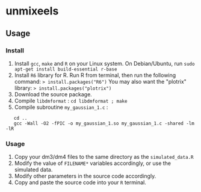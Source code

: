 unmixeels
===

## Usage

### Install

1. Install `gcc`, `make` and `R` on your Linux system. 
   On Debian/Ubuntu, run
   ```sudo apt-get install build-essential r-base```
2. Install `R6` library for R. 
   Run R from terminal, then run the following command:
   ```> install.packages("R6")```
   You may also want the "plotrix" library: 
   ```> install.packages("plotrix")```
2. Download the source package.
3. Compile `libdmformat` :
   ```cd libdmformat ; make```
4. Compile subroutine `my_gaussian_1.c` :
```
   cd .. 
   gcc -Wall -O2 -fPIC -o my_gaussian_1.so my_gaussian_1.c -shared -lm -lR
```

### Usage

1. Copy your dm3/dm4 files to the same directory as the `simulated_data.R`
2. Modify the value of `FILENAME*` variables accordingly, or use the simulated data. 
3. Modify other parameters in the source code accordingly. 
4. Copy and paste the source code into your `R` terminal. 

